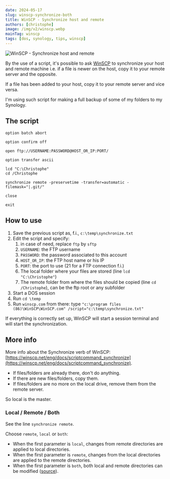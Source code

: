 ```yaml
---
date: 2024-05-17
slug: winscp-synchronize-both
title: WinSCP - Synchronize host and remote
authors: [christophe]
image: /img/v2/winscp.webp
mainTag: winscp
tags: [dos, synology, tips, winscp]
---
```

![WinSCP - Synchronize host and remote](/img/v2/winscp.webp)

By the use of a script, it's possible to ask [WinSCP](https://winscp.net/) to synchronize your host and remote machine i.e. if a file is newer on the host, copy it to your remote server and the opposite.

If a file has been added to your host, copy it to your remote server and vice versa.

I'm using such script for making a full backup of some of my folders to my Synology.

<!-- truncate -->

## The script

<Snippet filename="c:\temp\synchronize.txt">

```batch
option batch abort

option confirm off

open ftp://USERNAME:PASSWORD@HOST_OR_IP:PORT/

option transfer ascii

lcd "C:\Christophe"
cd /Christophe

synchronize remote -preservetime -transfer=automatic -filemask="|.git/"

close

exit
```

</Snippet>

## How to use

1. Save the previous script as, f.i., `c:\temp\synchronize.txt`
2. Edit the script and specify:
   1. in case of need, replace `ftp` by `sftp`
   2. `USERNAME`: the FTP username
   3. `PASSWORD`: the password associated to this account
   4. `HOST_OR_IP`: the FTP host name or his IP
   5. `PORT`: the port to use (21 for a FTP connection f.i.)
   6. The local folder where your files are stored (line `lcd "C:\Christophe"`)
   7. The remote folder from where the files should be copied (line `cd /Christophe`), can be the ftp root or any subfolder
3. Start a DOS session
4. Run `cd \temp`
5. Run `winscp.com` from there: type `"c:\program files (86)\WinSCP\WinSCP.com" /script="c:\temp\synchronize.txt"`

If everything is correctly set up, WinSCP will start a session terminal and will start the synchronization.

## More info

More info about the Synchronize verb of WinSCP: [https://winscp.net/eng/docs/scriptcommand_synchronize](https://winscp.net/eng/docs/scriptcommand_synchronize).

* If files/folders are already there, don't do anything.
* If there are new files/folders, copy them.
* If files/folders are no more on the local drive, remove them from the remote server.

So local is the master.

### Local / Remote / Both

See the line `synchronize remote`.

Choose `remote`, `local` or `both`:

* When the first parameter is `local`, changes from remote directories are applied to local directories.
* When the first parameter is `remote`, changes from the local directories are applied to the remote directories.
* When the first parameter is `both`, both local and remote directories can be modified ([source](https://winscp.net/eng/docs/scriptcommand_synchronize#remarks)).
